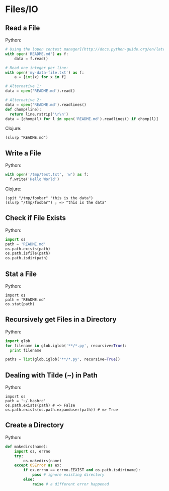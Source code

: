 # Files/IO

## Read a File

Python:

```python
# Using the [open context manager](http://docs.python-guide.org/en/latest/writing/structure):
with open('README.md') as f:
    data = f.read()

# Read one integer per line:
with open('my-data-file.txt') as f:
    a = [int(x) for x in f]

# Alternative 1:
data = open('README.md').read()

# Alternative 2:
data = open('README.md').readlines()
def chomp(line):
  return line.rstrip('\r\n')
data = [chomp(l) for l in open('README.md').readlines() if chomp(l)]
```

Clojure:

```
(slurp "README.md")
```

## Write a File

Python:

```python
with open('/tmp/test.txt', 'w') as f:
  f.write('Hello World')
```

Clojure:

```
(spit "/tmp/foobar" "this is the data")
(slurp "/tmp/foobar") ; => "this is the data"
```

## Check if File Exists

Python:

```python
import os
path = 'README.md'
os.path.exists(path)
os.path.isfile(path)
os.path.isdir(path)
```

## Stat a File

Python:

```
import os
path = 'README.md'
os.stat(path)
```

## Recursively get Files in a Directory

Python:

```python
import glob
for filename in glob.iglob('**/*.py', recursive=True):
  print filename

paths = list(glob.iglob('**/*.py', recursive=True))
```

## Dealing with Tilde (~) in Path

Python:

```
import os
path = '~/.bashrc'
os.path.exists(path) # => False
os.path.exists(os.path.expanduser(path)) # => True
```

## Create a Directory

Python:

```python
def makedirs(name):
    import os, errno
    try:
        os.makedirs(name)
    except OSError as ex:
        if ex.errno == errno.EEXIST and os.path.isdir(name):            
            pass # ignore existing directory
        else:            
            raise # a different error happened
```

